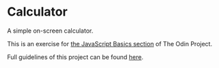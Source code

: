 # Calculator
A simple on-screen calculator.

This is an exercise for [the JavaScript Basics section](https://www.theodinproject.com/paths/foundations/courses/foundations#javascript-basics) of The Odin Project.

Full guidelines of this project can be found [here](https://www.theodinproject.com/paths/foundations/courses/foundations/lessons/calculator).